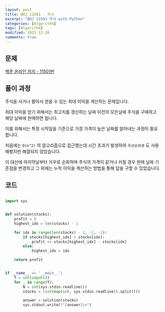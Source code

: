 ```yaml
---
layout: post
title: BOJ 11501 - 주식
excerpt: "BOJ 11501 주식 with Python"
categories: [Algorithm]
tags: [Algorithm]
modified: 2021-12-26
comments: true
---
```


## 문제

[백준 온라인 저지 - 11501번](https://www.acmicpc.net/problem/11501)

## 풀이 과정

주식을 사거나 팔아서 얻을 수 있는 최대 이익을 계산하는 문제입니다.

최대 이익을 얻기 위해서는 최고치를 갱신하는 날짜 이전의 모든날에 주식을 구매하고 해당 날짜에 판매하면 됩니다.

이를 위해서는 특정 시작일을 기준으로 가장 가격이 높은 날짜를 알아내는 과정이 필요합니다.

처음에는 `O(n^2)` 의 알고리즘으로 접근했는데 시간 초과가 발생하여 `우선순위큐` 도 사용해봤지만 해결되지 않았습니다.

이 대산에 마지막날부터 거꾸로 순회하며 주식의 가격이 같거나 커질 경우 판매 날짜 기준점을 변경하고 그 외에는 누적 이익을 계산하는 방법을 통해 답을 구할 수 있었습니다.

## 코드

```python

import sys


def solution(stocks):
    profit = 0
    highest_idx = len(stocks) - 1

    for idx in range(len(stocks) - 1, -1, -1):
        if stocks[highest_idx] > stocks[idx]:
            profit += stocks[highest_idx] - stocks[idx]
        else:
            highest_idx = idx

    return profit


if __name__ == '__main__':
    T = int(input())
    for _ in range(T):
        N = int(sys.stdin.readline())
        stocks = list(map(int, sys.stdin.readline().split()))

        answer = solution(stocks)
        sys.stdout.write(f"{answer}\n")

```
